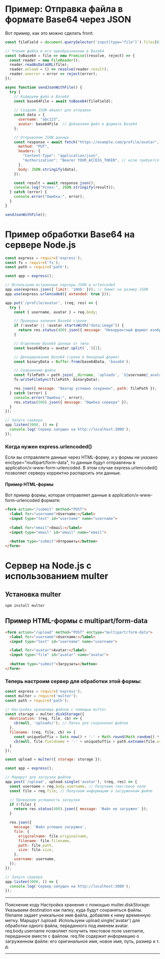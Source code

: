 # Пример: Отправка файла в формате Base64 через JSON

Вот пример, как это можно сделать front:
```js
const fileField = document.querySelector('input[type="file"]').files[0];

// Чтение файла и его преобразование в Base64
const toBase64 = file => new Promise((resolve, reject) => {
  const reader = new FileReader();
  reader.readAsDataURL(file);
  reader.onload = () => resolve(reader.result);
  reader.onerror = error => reject(error);
});

async function sendJsonWithFile() {
  try {
    // Кодируем файл в Base64
    const base64File = await toBase64(fileField);
    
    // Создаём JSON объект для отправки
    const data = {
      username: "abc123",
      avatar: base64File  // Добавляем файл в формате Base64
    };

    // Отправляем JSON данные
    const response = await fetch("https://example.com/profile/avatar", {
      method: "PUT",
      headers: {
        "Content-Type": "application/json",
        "Authorization": "Bearer YOUR_ACCESS_TOKEN", // если требуется токен
      },
      body: JSON.stringify(data),
    });

    const result = await response.json();
    console.log("Успех:", JSON.stringify(result));
  } catch (error) {
    console.error("Ошибка:", error);
  }
}

sendJsonWithFile();
```

# Пример обработки Base64 на сервере Node.js

```js
const express = require('express');
const fs = require('fs');
const path = require('path');

const app = express();

// Используем встроенные парсеры JSON и urlencoded
app.use(express.json({ limit: '10mb' })); // Лимит на размер JSON
app.use(express.urlencoded({ extended: true }));

app.put('/profile/avatar', (req, res) => {
  try {
    const { username, avatar } = req.body;

    // Проверка наличия Base64 строки
    if (!avatar || !avatar.startsWith("data:image")) {
      return res.status(400).json({ message: "Некорректный формат изображения" });
    }

    // Отделение Base64 данных от типа
    const base64Data = avatar.split(',')[1];

    // Декодирование Base64 строки в бинарный формат
    const binaryData = Buffer.from(base64Data, 'base64');

    // Сохранение файла
    const filePath = path.join(__dirname, 'uploads', `${username}_avatar.png`);
    fs.writeFileSync(filePath, binaryData);

    res.json({ message: "Аватар успешно сохранен", path: filePath });
  } catch (error) {
    console.error("Ошибка:", error);
    res.status(500).json({ message: "Ошибка сервера" });
  }
});

// Запуск сервера
app.listen(3000, () => {
  console.log('Сервер запущен на http://localhost:3000');
});
```

### Когда нужен express.urlencoded()
Если вы отправляете данные через HTML-форму, и у формы не указано enctype="multipart/form-data", то данные будут отправлены в application/x-www-form-urlencoded.
В этом случае express.urlencoded() позволяет серверу корректно распарсить эти данные.
#### Пример HTML-формы
Вот пример формы, которая отправляет данные в application/x-www-form-urlencoded формате:
```html
<form action="/submit" method="POST">
  <label for="username">Username:</label>
  <input type="text" id="username" name="username">
  
  <label for="email">Email:</label>
  <input type="email" id="email" name="email">
  
  <button type="submit">Отправить</button>
</form>
```

# Сервер на Node.js с использованием multer

## Установка multer
```bash
npm install multer
```

## Пример HTML-формы с multipart/form-data
```html
<form action="/upload" method="POST" enctype="multipart/form-data">
  <label for="username">Username:</label>
  <input type="text" id="username" name="username">

  <label for="avatar">Avatar:</label>
  <input type="file" id="avatar" name="avatar">
  
  <button type="submit">Загрузить</button>
</form>
```
### Теперь настроим сервер для обработки этой формы:
```js
const express = require('express');
const multer = require('multer');
const path = require('path');

// Настройка хранилища файлов с помощью multer
const storage = multer.diskStorage({
  destination: (req, file, cb) => {
    cb(null, 'uploads/'); // Папка для сохранения файлов
  },
  filename: (req, file, cb) => {
    const uniqueSuffix = Date.now() + '-' + Math.round(Math.random() * 1E9);
    cb(null, file.fieldname + '-' + uniqueSuffix + path.extname(file.originalname));
  }
});

const upload = multer({ storage: storage });

const app = express();

// Маршрут для загрузки файлов
app.post('/upload', upload.single('avatar'), (req, res) => {
  const username = req.body.username; // Получаем текстовое поле
  const file = req.file; // Получаем информацию о загруженном файле

  // Проверяем успешность загрузки
  if (!file) {
    return res.status(400).json({ message: 'Файл не загружен' });
  }

  res.json({
    message: 'Файл успешно загружен',
    file: {
      originalname: file.originalname,
      filename: file.filename,
      path: file.path,
      size: file.size,
    },
    username: username,
  });
});

// Запуск сервера
app.listen(3000, () => {
  console.log('Сервер запущен на http://localhost:3000');
});
```
***
Пояснение коду
Настройка хранения с помощью multer.diskStorage:
Указываем destination как папку, куда будут сохраняться файлы.
filename задает уникальное имя файла, добавляя к нему временную метку.
Маршрут /upload:
Используем upload.single('avatar') для обработки одного файла, переданного под именем avatar.
req.body.username позволяет получить текстовое поле username, переданное вместе с файлом.
req.file содержит информацию о загруженном файле: его оригинальное имя, новое имя, путь, размер и т. д.
***
